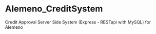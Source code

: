 # Alemeno_CreditSystem
Credit Approval Server Side System (Express - RESTapi with MySQL) for Alemeno 
